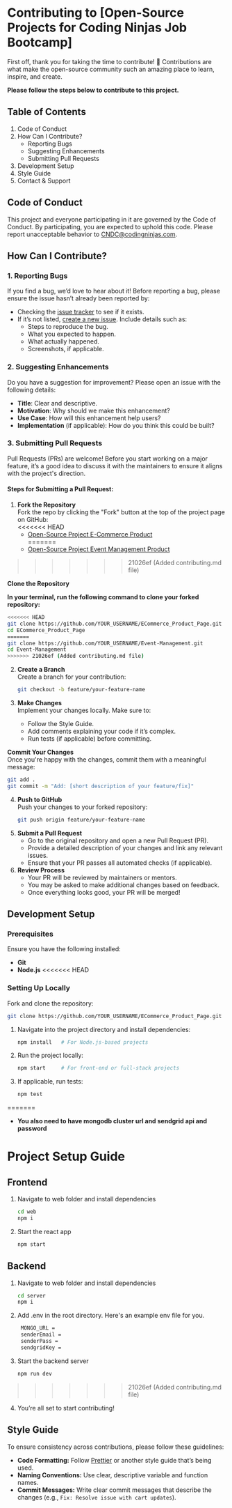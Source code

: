 # **Contributing to \[Open-Source Projects for Coding Ninjas Job Bootcamp\]**

First off, thank you for taking the time to contribute\! 🎉 Contributions are what make the open-source community such an amazing place to learn, inspire, and create.

**Please follow the steps below to contribute to this project.**

## **Table of Contents**

1. Code of Conduct  
2. How Can I Contribute?  
   * Reporting Bugs  
   * Suggesting Enhancements  
   * Submitting Pull Requests  
3. Development Setup  
4. Style Guide  
5. Contact & Support

## **Code of Conduct**

This project and everyone participating in it are governed by the Code of Conduct. By participating, you are expected to uphold this code. Please report unacceptable behavior to CNDC@codingninjas.com.

## **How Can I Contribute?**

### **1\. Reporting Bugs**

If you find a bug, we’d love to hear about it\! Before reporting a bug, please ensure the issue hasn’t already been reported by:

* Checking the [issue tracker](https://github.com/cn10xdev/Event-Management/issues) to see if it exists.  
* If it’s not listed, [create a new issue](https://github.com/cn10xdev/Event-Management/issues/new). Include details such as:  
  * Steps to reproduce the bug.  
  * What you expected to happen.  
  * What actually happened.  
  * Screenshots, if applicable.

### **2\. Suggesting Enhancements**

Do you have a suggestion for improvement? Please open an issue with the following details:

* **Title**: Clear and descriptive.  
* **Motivation**: Why should we make this enhancement?  
* **Use Case**: How will this enhancement help users?  
* **Implementation** (if applicable): How do you think this could be built?

### **3\. Submitting Pull Requests**

Pull Requests (PRs) are welcome\! Before you start working on a major feature, it’s a good idea to discuss it with the maintainers to ensure it aligns with the project's direction.

#### **Steps for Submitting a Pull Request:**

1. **Fork the Repository**  
   Fork the repo by clicking the "Fork" button at the top of the project page on GitHub:  
<<<<<<< HEAD
   * [Open-Source Project E-Commerce Product](https://github.com/cn10xdev/ECommerce_Product_Page)  
=======
   * [Open-Source Project Event Management Product](https://github.com/cn10xdev/Event-Management)  
>>>>>>> 21026ef (Added contributing.md file)

**Clone the Repository**

**In your terminal, run the following command to clone your forked repository:**  
```bash
<<<<<<< HEAD
git clone https://github.com/YOUR_USERNAME/ECommerce_Product_Page.git
cd ECommerce_Product_Page
=======
git clone https://github.com/YOUR_USERNAME/Event-Management.git 
cd Event-Management
>>>>>>> 21026ef (Added contributing.md file)
```

2. **Create a Branch**  
   Create a branch for your contribution:  
   ```bash
   git checkout -b feature/your-feature-name
   ```
     
3. **Make Changes**  
   Implement your changes locally. Make sure to:  
   * Follow the Style Guide.  
   * Add comments explaining your code if it’s complex.  
   * Run tests (if applicable) before committing.

**Commit Your Changes**  
Once you're happy with the changes, commit them with a meaningful message:  
```bash  
git add .
git commit -m "Add: [short description of your feature/fix]"
```

4. **Push to GitHub**  
   Push your changes to your forked repository:  
   ```bash
   git push origin feature/your-feature-name
   ```
5. **Submit a Pull Request**  
   * Go to the original repository and open a new Pull Request (PR).  
   * Provide a detailed description of your changes and link any relevant issues.  
   * Ensure that your PR passes all automated checks (if applicable).  
6. **Review Process**  
   * Your PR will be reviewed by maintainers or mentors.  
   * You may be asked to make additional changes based on feedback.  
   * Once everything looks good, your PR will be merged\!

## **Development Setup**

### **Prerequisites**

Ensure you have the following installed:

* **Git**  
* **Node.js**
<<<<<<< HEAD

### **Setting Up Locally**

Fork and clone the repository:  
```bash
git clone https://github.com/YOUR_USERNAME/ECommerce_Product_Page.git
```
1. Navigate into the project directory and install dependencies:  
   ```bash 
   npm install   # For Node.js-based projects
   ```
2. Run the project locally:
   ```bash
   npm start     # For front-end or full-stack projects
   ```
3. If applicable, run tests:  
   ```bash
   npm test
   ```

=======
* **You also need to have mongodb cluster url and sendgrid api and password**

# Project Setup Guide

## Frontend

1. Navigate to web folder and install dependencies

   ```sh
   cd web
   npm i
   ```

2. Start the react app

   ```sh
   npm start
   ```

## Backend

1. Navigate to web folder and install dependencies

   ```sh
   cd server
   npm i
   ```

2. Add .env in the root directory. Here's an example env file for you.

   ```sh
    MONGO_URL =
    senderEmail = 
    senderPass =
    sendgridKey = 
   ```

2. Start the backend server

   ```sh
   npm run dev
   ```


>>>>>>> 21026ef (Added contributing.md file)
4. You’re all set to start contributing\!

## **Style Guide**

To ensure consistency across contributions, please follow these guidelines:

* **Code Formatting:** Follow [Prettier](https://prettier.io/) or another style guide that’s being used.  
* **Naming Conventions:** Use clear, descriptive variable and function names.  
* **Commit Messages:** Write clear commit messages that describe the changes (e.g., `Fix: Resolve issue with cart updates`).

